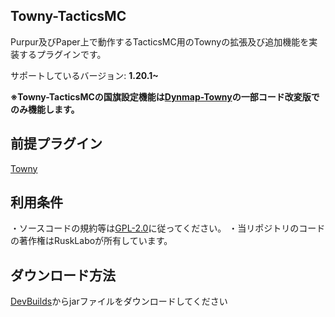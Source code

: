 ## Towny-TacticsMC
Purpur及びPaper上で動作するTacticsMC用のTownyの拡張及び追加機能を実装するプラグインです。

サポートしているバージョン: **1.20.1~**

**※Towny-TacticsMCの国旗設定機能は[Dynmap-Towny](https://github.com/TownyAdvanced/Dynmap-Towny)の一部コード改変版でのみ機能します。**

## 前提プラグイン
[Towny](https://github.com/TownyAdvanced/Towny)

## 利用条件
・ソースコードの規約等は[GPL-2.0](https://github.com/RuskLabo/Towny-TacticsMC/blob/main/LICENSE)に従ってください。
・当リポジトリのコードの著作権はRuskLaboが所有しています。

## ダウンロード方法
[DevBuilds](https://github.com/RuskLabo/Towny-TacticsMC/actions)からjarファイルをダウンロードしてください
